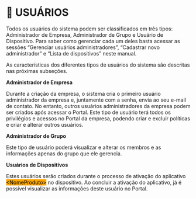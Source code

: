 # 👤 USUÁRIOS

Todos os usuários do sistema podem ser classificados em três tipos: Administrador de Empresa, Administrador de Grupo e Usuário de Dispositivo. Para saber como gerenciar cada um deles basta acessar as sessões “Gerenciar usuários administradores”, “Cadastrar novo administrador” e “Lista de dispositivos” neste manual.

As características dos diferentes tipos de usuários do sistema são descritas nas próximas subseções.

**Administrador de Empresa**

Durante a criação da empresa, o sistema cria o primeiro usuário administrador da empresa e, juntamente com a senha, envia ao seu e-mail de contato. No entanto, outros usuários administradores da empresa podem ser criados após acessar o Portal. Este tipo de usuário terá todos os privilégios e acessos no Portal da empresa, podendo criar e excluir políticas e criar e alterar outros usuários.

**Administrador de Grupo**

Este tipo de usuário poderá visualizar e alterar os membros e as informações apenas do grupo que ele gerencia.

**Usuários de Dispositivos**

Estes usuários serão criados durante o processo de ativação do aplicativo <mark style="background-color:orange;">\<NomeProduto></mark> no dispositivo. Ao concluir a ativação do aplicativo, já é possível visualizar as informações deste usuário no Portal.
